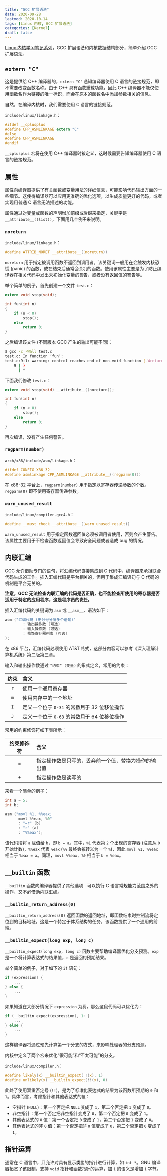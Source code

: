 ```yaml
---
title: "GCC 扩展语法"
date: 2020-09-28
lastmod: 2020-10-14
tags: [Linux 内核, GCC 扩展语法]
categories: [Kernel]
draft: false
---
```


[Linux 内核学习笔记系列](/posts/kernel/kernel)，GCC 扩展语法和内核数据结构部分，简单介绍 GCC 扩展语法。

<!--more-->

## `extern "C"`

这是提供给 C++ 编译器的，`extern "C"` 通知编译器使用 C 语言的链接规范，即不需要改变函数名称。由于 C++ 具有函数重载功能，因此 C++ 编译器不能仅使用函数名作为链接的唯一标识，而会在原本的函数名中添加参数相关的信息。

自然，在编译内核时，我们需要使用 C 语言的链接规范。

`include/linux/linkage.h`：

```c
#ifdef __cplusplus
#define CPP_ASMLINKAGE extern "C"
#else
#define CPP_ASMLINKAGE
#endif
```

`__cplusplus` 宏将在使用 C++ 编译器时被定义，这时候需要告知编译器使用 C 语言的链接规范。

## 属性

属性向编译器提供了有关函数或变量用法的详细信息，可能影响代码输出方面的一些细节。这使得编译器可以应用更准确的优化选项，以生成质量更好的代码，或者实现用普通 C 语言无法描述的功能。

属性通过对变量或函数的声明增加前缀或后缀来指定，关键字是 `__attribute__((list))`，下面用几个例子来说明。

### `noreturn`

`include/linux/linkage.h`：

```c
#define ATTRIB_NORET __attribute__((noreturn))
```

`noreturn` 用于指定被调用函数不返回到调用者。该关键词一般用在会触发内核恐慌 (panic) 的函数，或在结束后通常会关机的函数。使用该属性主要是为了防止编译器在相关代码中发出未初始化变量的警告，或者没有返回值的警告等。

举个简单的例子，首先创建一个文件 `test.c`：

```c
extern void stop(void);

int fun(int n)
{
    if (n < 0)
        stop();
    else
        return 0;
}
```

之后编译该文件 (不同版本 GCC 产生的输出可能不同)：

```bash
$ gcc -c -Wall test.c
test.c: In function ‘fun’:
test.c:9:1: warning: control reaches end of non-void function [-Wreturn-type]
    9 | }
      | ^
```

下面我们修改 `test.c`：

```c
extern void stop(void) __attribute__((noreturn));

int fun(int n)
{
    if (n < 0)
        stop();
    else
        return 0;
}
```

再次编译，没有产生任何警告。

### `regparm(number)`

`arch/x86/include/asm/linkage.h`：

```c
#ifdef CONFIG_X86_32
#define asmlinkage CPP_ASMLINKAGE __attribute__((regparm(0)))
```

在 x86-32 平台上，`regparm(number)` 用于指定以寄存器传递参数的个数。`regparm(0)` 即不使用寄存器传递参数。

### `warn_unused_result`

`include/linux/compiler-gcc4.h`：

```c
#define __must_check __attribute__((warn_unused_result))
```

`warn_unused_result` 用于指定函数返回值必须被调用者使用，否则会产生警告。该属性主要用于不检查函数返回值会导致安全问题或者造成 bug 的情况。

## 内联汇编

GCC 允许借助专门的语句，将汇编代码直接集成到 C 代码中，编译器来承担联合代码生成的工作。插入汇编代码是平台相关的，但用于集成汇编语句与 C 代码的机制是平台无关的。

**注意，GCC 无法检查内联汇编的代码是否正确，也不能检查所使用的寄存器是否适用于特定的应用程序，这是程序员的责任。**

插入汇编代码的关键词为 `asm` 或 `__asm__`，语法如下：

```c
asm ("汇编代码 (用分号分隔多个语句)"
        : 输出操作数 (可选)
        : 输入操作数 (可选)
        : 修饰寄存器列表 (可选)
);
```

在 x86 平台，汇编代码必须使用 AT&T 格式，这部分内容可以参考《深入理解计算机系统》第二版第三章。

输入和输出操作数通过 `"约束" (变量)` 的形式定义，常用的约束：

| 约束 | 含义 |
| :---: | :--- |
| `r` | 使用一个通用寄存器 |
| `m` | 使用内存中的一个地址 |
| `I` | 定义一个位于 `0-31` 的常数用于 32 位移位操作 |
| `J` | 定义一个位于 `0-63` 的常数用于 64 位移位操作 |

常用的约束修饰符如下表所示：

| 约束修饰符 | 含义 |
| :---: | :--- |
| `=` | 指定操作数是只写的，丢弃前一个值，替换为操作的输出值 |
| `+` | 指定操作数是读写的 |

来看一个简单的例子：

```c
int a = 5;
int b;

asm ("movl %1, %%eax;
      movl %%eax, %0"
      : "=r" (b)
      : "r" (a)
      : "%%eax");
```

该代码段将 `a` 赋值给 `b`，即 `b = a`。其中，`%1` 代表第 `2` 个出现的寄存器 (注意从 `0` 开始计数)，`%%eax` 代表 `%eax` (`%%` 最终会被转义为一个 `%`)，因此 `movl %1, %%eax` 相当于 `%eax = a`。同理，`movl %%eax, %0` 相当于 `b = %eax`。

## `__builtin` 函数

`__builtin` 函数向编译器提供了其他选项，可以执行 C 语言常规能力范围之外的操作，又不必借助内联汇编。

### `__builtin_return_address(0)`

`__builtin_return_address(0)` 返回函数的返回地址，即函数结束时控制流将定位到的目标地址。这是一个特定于体系结构的任务，该函数提供了一个通用的前端。

### `__builtin_expect(long exp, long c)`

`__builtin_expect(long exp, long c)` 函数主要帮助编译器优化分支预测。`exp` 是一个将计算表达式的结果值，`c` 是返回的预期结果。

举个简单的例子，对于如下的 `if` 语句：

```c
if (expression) {
    ...
} else {
    ...
}
```

如果知道在大部分情况下 `expression` 为真，那么这段代码可以优化为：

```c
if (__builtin_expect(expression), 1) {
    ...
} else {
    ...
}
```

这样编译器将通过预先计算第一个分支的方式，来影响处理器的分支预测。

内核中定义了两个宏来优化“很可能”和“不太可能”的分支。

`include/linux/compiler.h`：

```c
#define likely(x) __builtin_expect(!!(x), 1)
#define unlikely(x) __builtin_expect(!!(x), 0)
```

此处了使用双重否定号 (`!!`)，是为了标准化表达式的结果为该函数所预期的 `0` 和 `1`。具体而言，考虑指针和其他表达式的值：

- 空指针 (`NULL`)：第一个否定把 `NULL` 变成了 `1`，第二个否定把 `1` 变成了 `0`。
- 非空指针：第一个否定把非空指针变成了 `0`，第二个否定把 `0` 变成了 `1`。
- 其他表达式的 `0` 值：第一个否定把 `0` 变成了 `1`，第二个否定把 `1` 变成了 `0`。
- 其他表达式的非 `0` 值：第一个否定把非 `0` 值变成了 `0`，第二个否定把 `0` 变成了 `1`。

## 指针运算

通常在 C 语言中，只允许对具有显示类型的指针进行计算，如 `int *`。GNU 编译器拓宽了该限制，支持 `void` 指针和函数指针的运算，加 `1` 的语义是增加 `1` 字节。
